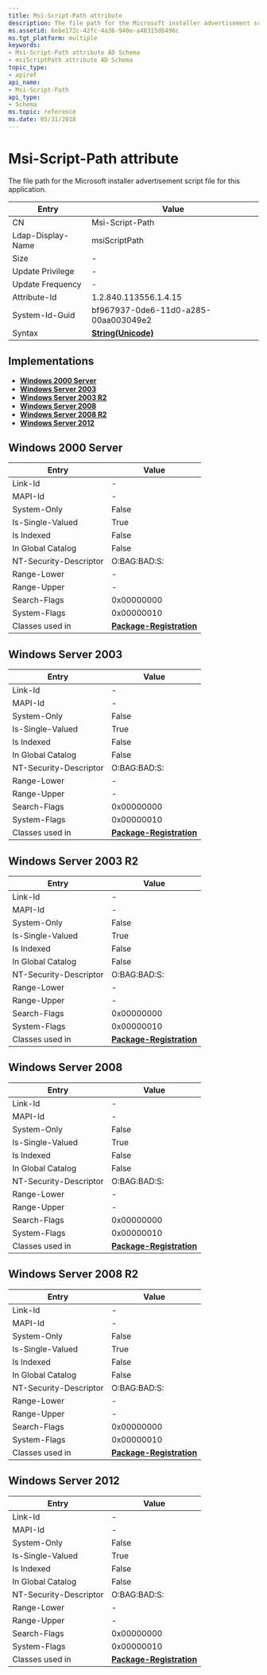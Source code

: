 ```yaml
---
title: Msi-Script-Path attribute
description: The file path for the Microsoft installer advertisement script file for this application.
ms.assetid: 6ebe172c-42fc-4a36-940e-a48315d6496c
ms.tgt_platform: multiple
keywords:
- Msi-Script-Path attribute AD Schema
- msiScriptPath attribute AD Schema
topic_type:
- apiref
api_name:
- Msi-Script-Path
api_type:
- Schema
ms.topic: reference
ms.date: 05/31/2018
---
```


# Msi-Script-Path attribute

The file path for the Microsoft installer advertisement script file for this application.



| Entry | Value |
|-------------------|---------------------------------------------|
| CN                | Msi-Script-Path                             |
| Ldap-Display-Name | msiScriptPath                               |
| Size              | \-                                          |
| Update Privilege  | \-                                          |
| Update Frequency  | \-                                          |
| Attribute-Id      | 1.2.840.113556.1.4.15                       |
| System-Id-Guid    | bf967937-0de6-11d0-a285-00aa003049e2        |
| Syntax            | [**String(Unicode)**](s-string-unicode.md) |



## Implementations

-   [**Windows 2000 Server**](#windows-2000-server)
-   [**Windows Server 2003**](#windows-server-2003)
-   [**Windows Server 2003 R2**](#windows-server-2003-r2)
-   [**Windows Server 2008**](#windows-server-2008)
-   [**Windows Server 2008 R2**](#windows-server-2008-r2)
-   [**Windows Server 2012**](#windows-server-2012)

## Windows 2000 Server



| Entry | Value |
|------------------------|------------------------------------------------------------------|
| Link-Id                | \-                                                               |
| MAPI-Id                | \-                                                               |
| System-Only            | False                                                            |
| Is-Single-Valued       | True                                                             |
| Is Indexed             | False                                                            |
| In Global Catalog      | False                                                            |
| NT-Security-Descriptor | O:BAG:BAD:S:                                                     |
| Range-Lower            | \-                                                               |
| Range-Upper            | \-                                                               |
| Search-Flags           | 0x00000000                                                       |
| System-Flags           | 0x00000010                                                       |
| Classes used in        | [**Package-Registration**](c-packageregistration.md)<br/> |



## Windows Server 2003



| Entry | Value |
|------------------------|------------------------------------------------------------------|
| Link-Id                | \-                                                               |
| MAPI-Id                | \-                                                               |
| System-Only            | False                                                            |
| Is-Single-Valued       | True                                                             |
| Is Indexed             | False                                                            |
| In Global Catalog      | False                                                            |
| NT-Security-Descriptor | O:BAG:BAD:S:                                                     |
| Range-Lower            | \-                                                               |
| Range-Upper            | \-                                                               |
| Search-Flags           | 0x00000000                                                       |
| System-Flags           | 0x00000010                                                       |
| Classes used in        | [**Package-Registration**](c-packageregistration.md)<br/> |



## Windows Server 2003 R2



| Entry | Value |
|------------------------|------------------------------------------------------------------|
| Link-Id                | \-                                                               |
| MAPI-Id                | \-                                                               |
| System-Only            | False                                                            |
| Is-Single-Valued       | True                                                             |
| Is Indexed             | False                                                            |
| In Global Catalog      | False                                                            |
| NT-Security-Descriptor | O:BAG:BAD:S:                                                     |
| Range-Lower            | \-                                                               |
| Range-Upper            | \-                                                               |
| Search-Flags           | 0x00000000                                                       |
| System-Flags           | 0x00000010                                                       |
| Classes used in        | [**Package-Registration**](c-packageregistration.md)<br/> |



## Windows Server 2008



| Entry | Value |
|------------------------|------------------------------------------------------------------|
| Link-Id                | \-                                                               |
| MAPI-Id                | \-                                                               |
| System-Only            | False                                                            |
| Is-Single-Valued       | True                                                             |
| Is Indexed             | False                                                            |
| In Global Catalog      | False                                                            |
| NT-Security-Descriptor | O:BAG:BAD:S:                                                     |
| Range-Lower            | \-                                                               |
| Range-Upper            | \-                                                               |
| Search-Flags           | 0x00000000                                                       |
| System-Flags           | 0x00000010                                                       |
| Classes used in        | [**Package-Registration**](c-packageregistration.md)<br/> |



## Windows Server 2008 R2



| Entry | Value |
|------------------------|------------------------------------------------------------------|
| Link-Id                | \-                                                               |
| MAPI-Id                | \-                                                               |
| System-Only            | False                                                            |
| Is-Single-Valued       | True                                                             |
| Is Indexed             | False                                                            |
| In Global Catalog      | False                                                            |
| NT-Security-Descriptor | O:BAG:BAD:S:                                                     |
| Range-Lower            | \-                                                               |
| Range-Upper            | \-                                                               |
| Search-Flags           | 0x00000000                                                       |
| System-Flags           | 0x00000010                                                       |
| Classes used in        | [**Package-Registration**](c-packageregistration.md)<br/> |



## Windows Server 2012



| Entry | Value |
|------------------------|------------------------------------------------------------------|
| Link-Id                | \-                                                               |
| MAPI-Id                | \-                                                               |
| System-Only            | False                                                            |
| Is-Single-Valued       | True                                                             |
| Is Indexed             | False                                                            |
| In Global Catalog      | False                                                            |
| NT-Security-Descriptor | O:BAG:BAD:S:                                                     |
| Range-Lower            | \-                                                               |
| Range-Upper            | \-                                                               |
| Search-Flags           | 0x00000000                                                       |
| System-Flags           | 0x00000010                                                       |
| Classes used in        | [**Package-Registration**](c-packageregistration.md)<br/> |



 

 





